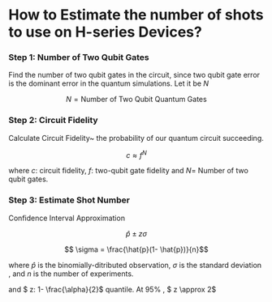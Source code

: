 # How to Estimate the number of shots to use on H-series Devices?

### Step 1: Number of Two Qubit Gates
Find the number of two qubit gates in the circuit, since two qubit gate error is the dominant error in the quantum simulations. Let it be $N$

$$ N = \text{Number of Two Qubit Quantum Gates}$$

### Step 2: Circuit Fidelity
Calculate Circuit Fidelity~ the probability of our quantum circuit succeeding.

$$ c \approx f^{N}$$

where $c:$ circuit fidelity, $f:$ two-qubit gate fidelity and $N=$ Number of two qubit gates.

### Step 3: Estimate Shot Number

Confidence Interval Approximation 

$$ \hat{p} \pm z \sigma $$

$$ \sigma = \frac{\hat{p}(1- \hat{p})}{n}$$

where $\hat{p}$ is the binomially-ditributed observation, $\sigma$ is the standard deviation , and $n$ is the number of experiments.

and $ z:  1- \frac{\alpha}{2}$ quantile. At $95\%$ , $ z \approx 2$